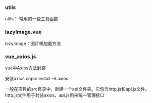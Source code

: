 ### utils
utils： 常用的一些工具函数

### lazyImage.vue
lazyImage：图片懒加载方法

### vue_axios.js
vue中Axios方法封装

安装axios
cnpm install -S axios

一般在项目的src目录中，新建一个api文件夹。它包含http.js和api.js文件。http.js文件用于封装axios，api.js用来统一管理接口